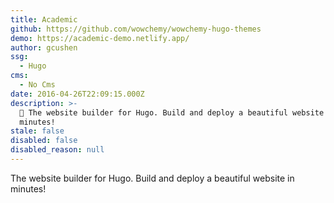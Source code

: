 ```yaml
---
title: Academic
github: https://github.com/wowchemy/wowchemy-hugo-themes
demo: https://academic-demo.netlify.app/
author: gcushen
ssg:
  - Hugo
cms:
  - No Cms
date: 2016-04-26T22:09:15.000Z
description: >-
  📝 The website builder for Hugo. Build and deploy a beautiful website in
  minutes!
stale: false
disabled: false
disabled_reason: null
---
```


The website builder for Hugo. Build and deploy a beautiful website in minutes!
